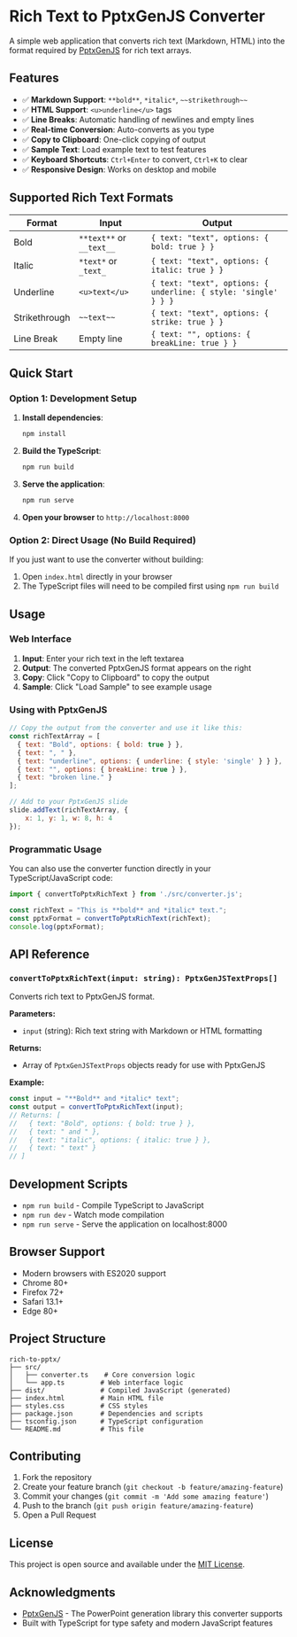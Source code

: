 # Rich Text to PptxGenJS Converter

A simple web application that converts rich text (Markdown, HTML) into the format required by [PptxGenJS](https://gitbrent.github.io/PptxGenJS/) for rich text arrays.

## Features

- ✅ **Markdown Support**: `**bold**`, `*italic*`, `~~strikethrough~~`
- ✅ **HTML Support**: `<u>underline</u>` tags
- ✅ **Line Breaks**: Automatic handling of newlines and empty lines
- ✅ **Real-time Conversion**: Auto-converts as you type
- ✅ **Copy to Clipboard**: One-click copying of output
- ✅ **Sample Text**: Load example text to test features
- ✅ **Keyboard Shortcuts**: `Ctrl+Enter` to convert, `Ctrl+K` to clear
- ✅ **Responsive Design**: Works on desktop and mobile

## Supported Rich Text Formats

| Format | Input | Output |
|--------|-------|--------|
| Bold | `**text**` or `__text__` | `{ text: "text", options: { bold: true } }` |
| Italic | `*text*` or `_text_` | `{ text: "text", options: { italic: true } }` |
| Underline | `<u>text</u>` | `{ text: "text", options: { underline: { style: 'single' } } }` |
| Strikethrough | `~~text~~` | `{ text: "text", options: { strike: true } }` |
| Line Break | Empty line | `{ text: "", options: { breakLine: true } }` |

## Quick Start

### Option 1: Development Setup

1. **Install dependencies**:
   ```bash
   npm install
   ```

2. **Build the TypeScript**:
   ```bash
   npm run build
   ```

3. **Serve the application**:
   ```bash
   npm run serve
   ```

4. **Open your browser** to `http://localhost:8000`

### Option 2: Direct Usage (No Build Required)

If you just want to use the converter without building:

1. Open `index.html` directly in your browser
2. The TypeScript files will need to be compiled first using `npm run build`

## Usage

### Web Interface

1. **Input**: Enter your rich text in the left textarea
2. **Output**: The converted PptxGenJS format appears on the right
3. **Copy**: Click "Copy to Clipboard" to copy the output
4. **Sample**: Click "Load Sample" to see example usage

### Using with PptxGenJS

```javascript
// Copy the output from the converter and use it like this:
const richTextArray = [
  { text: "Bold", options: { bold: true } },
  { text: ", " },
  { text: "underline", options: { underline: { style: 'single' } } },
  { text: "", options: { breakLine: true } },
  { text: "broken line." }
];

// Add to your PptxGenJS slide
slide.addText(richTextArray, {
    x: 1, y: 1, w: 8, h: 4
});
```

### Programmatic Usage

You can also use the converter function directly in your TypeScript/JavaScript code:

```typescript
import { convertToPptxRichText } from './src/converter.js';

const richText = "This is **bold** and *italic* text.";
const pptxFormat = convertToPptxRichText(richText);
console.log(pptxFormat);
```

## API Reference

### `convertToPptxRichText(input: string): PptxGenJSTextProps[]`

Converts rich text to PptxGenJS format.

**Parameters:**
- `input` (string): Rich text string with Markdown or HTML formatting

**Returns:**
- Array of `PptxGenJSTextProps` objects ready for use with PptxGenJS

**Example:**
```typescript
const input = "**Bold** and *italic* text";
const output = convertToPptxRichText(input);
// Returns: [
//   { text: "Bold", options: { bold: true } },
//   { text: " and " },
//   { text: "italic", options: { italic: true } },
//   { text: " text" }
// ]
```

## Development Scripts

- `npm run build` - Compile TypeScript to JavaScript
- `npm run dev` - Watch mode compilation
- `npm run serve` - Serve the application on localhost:8000

## Browser Support

- Modern browsers with ES2020 support
- Chrome 80+
- Firefox 72+
- Safari 13.1+
- Edge 80+

## Project Structure

```
rich-to-pptx/
├── src/
│   ├── converter.ts    # Core conversion logic
│   └── app.ts         # Web interface logic
├── dist/              # Compiled JavaScript (generated)
├── index.html         # Main HTML file
├── styles.css         # CSS styles
├── package.json       # Dependencies and scripts
├── tsconfig.json      # TypeScript configuration
└── README.md          # This file
```

## Contributing

1. Fork the repository
2. Create your feature branch (`git checkout -b feature/amazing-feature`)
3. Commit your changes (`git commit -m 'Add some amazing feature'`)
4. Push to the branch (`git push origin feature/amazing-feature`)
5. Open a Pull Request

## License

This project is open source and available under the [MIT License](LICENSE).

## Acknowledgments

- [PptxGenJS](https://gitbrent.github.io/PptxGenJS/) - The PowerPoint generation library this converter supports
- Built with TypeScript for type safety and modern JavaScript features 